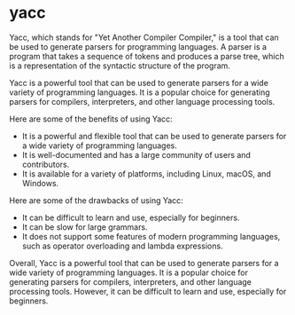 # yacc

Yacc, which stands for "Yet Another Compiler Compiler," is a tool that can be used to generate parsers for programming languages. A parser is a program that takes a sequence of tokens and produces a parse tree, which is a representation of the syntactic structure of the program.

Yacc is a powerful tool that can be used to generate parsers for a wide variety of programming languages. It is a popular choice for generating parsers for compilers, interpreters, and other language processing tools.

Here are some of the benefits of using Yacc:

* It is a powerful and flexible tool that can be used to generate parsers for a wide variety of programming languages.
* It is well-documented and has a large community of users and contributors.
* It is available for a variety of platforms, including Linux, macOS, and Windows.

Here are some of the drawbacks of using Yacc:

* It can be difficult to learn and use, especially for beginners.
* It can be slow for large grammars.
* It does not support some features of modern programming languages, such as operator overloading and lambda expressions.

Overall, Yacc is a powerful tool that can be used to generate parsers for a wide variety of programming languages. It is a popular choice for generating parsers for compilers, interpreters, and other language processing tools. However, it can be difficult to learn and use, especially for beginners.
